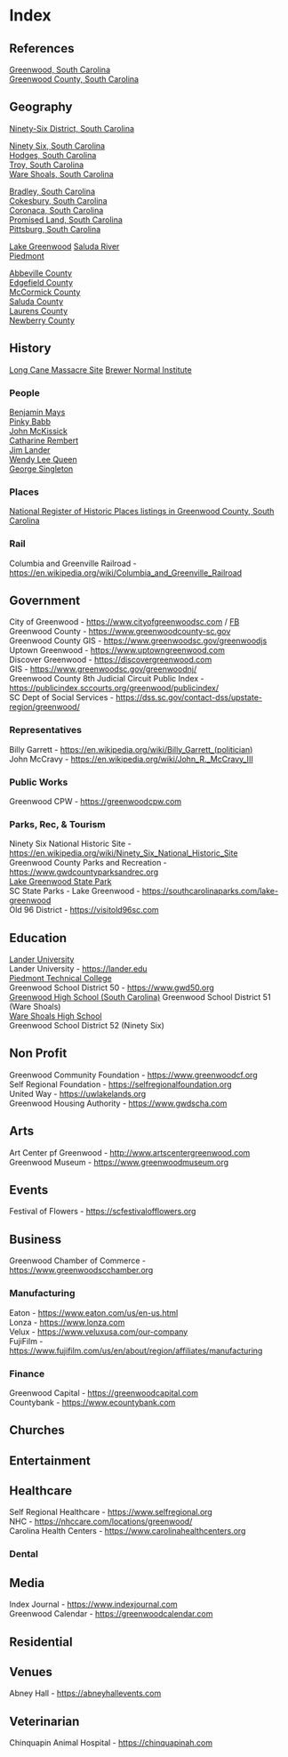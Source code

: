 # Index

## References

[Greenwood, South Carolina](https://en.wikipedia.org/wiki/Greenwood,_South_Carolina)  
[Greenwood County, South Carolina](https://en.wikipedia.org/wiki/Greenwood_County,_South_Carolina)  

## Geography

[Ninety-Six District, South Carolina](https://en.wikipedia.org/wiki/Ninety-Six_District,_South_Carolina)  

[Ninety Six, South Carolina](https://en.wikipedia.org/wiki/Ninety_Six,_South_Carolina)  
[Hodges, South Carolina](https://en.wikipedia.org/wiki/Hodges,_South_Carolina)  
[Troy, South Carolina](https://en.wikipedia.org/wiki/Troy,_South_Carolina)  
[Ware Shoals, South Carolina](https://en.wikipedia.org/wiki/Ware_Shoals,_South_Carolina)  

[Bradley, South Carolina](https://en.wikipedia.org/wiki/Bradley,_South_Carolina)  
[Cokesbury, South Carolina](https://en.wikipedia.org/wiki/Cokesbury,_South_Carolina)  
[Coronaca, South Carolina](https://en.wikipedia.org/wiki/Coronaca,_South_Carolina)  
[Promised Land, South Carolina](https://en.wikipedia.org/wiki/Promised_Land,_South_Carolina)  
[Pittsburg, South Carolina](https://en.wikipedia.org/wiki/Pittsburg,_South_Carolina)  

[Lake Greenwood](https://en.wikipedia.org/wiki/Lake_Greenwood_(South_Carolina))  
[Saluda River](https://en.wikipedia.org/wiki/Saluda_River)  
[Piedmont](https://en.wikipedia.org/wiki/Piedmont_(United_States))  

[Abbeville County](https://en.wikipedia.org/wiki/Abbeville_County,_South_Carolina)  
[Edgefield County](https://en.wikipedia.org/wiki/Edgefield_County,_South_Carolina)  
[McCormick County](https://en.wikipedia.org/wiki/McCormick_County,_South_Carolina)  
[Saluda County](https://en.wikipedia.org/wiki/Saluda_County,_South_Carolina)  
[Laurens County](https://en.wikipedia.org/wiki/Laurens_County,_South_Carolina)  
[Newberry County](https://en.wikipedia.org/wiki/Newberry_County,_South_Carolina)  

## History

[Long Cane Massacre Site](https://en.wikipedia.org/wiki/Long_Cane_Massacre_Site)
[Brewer Normal Institute](https://en.wikipedia.org/wiki/Brewer_Normal_Institute)

### People

[Benjamin Mays](https://en.wikipedia.org/wiki/Benjamin_Mays)  
[Pinky Babb](https://en.wikipedia.org/wiki/Pinky_Babb)  
[John McKissick](https://en.wikipedia.org/wiki/John_McKissick)  
[Catharine Rembert](https://en.wikipedia.org/wiki/Catharine_Rembert)  
[Jim Lander](https://en.wikipedia.org/wiki/Jim_Lander)  
[Wendy Lee Queen](https://en.wikipedia.org/wiki/Wendy_Lee_Queen)  
[George Singleton](https://en.wikipedia.org/wiki/George_Singleton)  
 

### Places

[National Register of Historic Places listings in Greenwood County, South Carolina](https://en.wikipedia.org/wiki/National_Register_of_Historic_Places_listings_in_Greenwood_County,_South_Carolina)

### Rail

Columbia and Greenville Railroad - https://en.wikipedia.org/wiki/Columbia_and_Greenville_Railroad  

## Government

City of Greenwood - https://www.cityofgreenwoodsc.com  / [FB](https://www.facebook.com/cityofgreenwoodsc/)  
Greenwood County - https://www.greenwoodcounty-sc.gov  
Greenwood County GIS - https://www.greenwoodsc.gov/greenwoodjs  
Uptown Greenwood - https://www.uptowngreenwood.com  
Discover Greenwood - https://discovergreenwood.com  
GIS - https://www.greenwoodsc.gov/greenwoodnj/  
Greenwood County 8th Judicial Circuit Public Index - https://publicindex.sccourts.org/greenwood/publicindex/  
SC Dept of Social Services - https://dss.sc.gov/contact-dss/upstate-region/greenwood/  

### Representatives

Billy Garrett - https://en.wikipedia.org/wiki/Billy_Garrett_(politician)  
John McCravy - https://en.wikipedia.org/wiki/John_R._McCravy_III

### Public Works

Greenwood CPW - https://greenwoodcpw.com  

### Parks, Rec, & Tourism

Ninety Six National Historic Site - https://en.wikipedia.org/wiki/Ninety_Six_National_Historic_Site  
Greenwood County Parks and Recreation - https://www.gwdcountyparksandrec.org  
[Lake Greenwood State Park](https://en.wikipedia.org/wiki/Lake_Greenwood_State_Park)  
SC State Parks - Lake Greenwood - https://southcarolinaparks.com/lake-greenwood  
Old 96 District - https://visitold96sc.com  

## Education

[Lander University](https://en.wikipedia.org/wiki/Lander_University)  
Lander University - https://lander.edu  
[Piedmont Technical College](https://en.wikipedia.org/wiki/Piedmont_Technical_College)  
Greenwood School District 50 - https://www.gwd50.org  
[Greenwood High School \(South Carolina\)](https://en.wikipedia.org/wiki/Greenwood_High_School_(South_Carolina))  
Greenwood School District 51 (Ware Shoals)  
[Ware Shoals High School](https://en.wikipedia.org/wiki/Ware_Shoals_High_School)  
Greenwood School District 52 (Ninety Six)  

## Non Profit

Greenwood Community Foundation - https://www.greenwoodcf.org  
Self Regional Foundation - https://selfregionalfoundation.org  
United Way - https://uwlakelands.org  
Greenwood Housing Authority - https://www.gwdscha.com  

## Arts

Art Center pf Greenwood - http://www.artscentergreenwood.com  
Greenwood Museum - https://www.greenwoodmuseum.org

## Events

Festival of Flowers - https://scfestivalofflowers.org  

## Business

Greenwood Chamber of Commerce - https://www.greenwoodscchamber.org  

### Manufacturing

Eaton - https://www.eaton.com/us/en-us.html  
Lonza - https://www.lonza.com  
Velux - https://www.veluxusa.com/our-company  
FujiFilm - https://www.fujifilm.com/us/en/about/region/affiliates/manufacturing  

### Finance

Greenwood Capital - https://greenwoodcapital.com  
Countybank - https://www.ecountybank.com  

## Churches

## Entertainment

## Healthcare  

Self Regional Healthcare - https://www.selfregional.org  
NHC - https://nhccare.com/locations/greenwood/  
Carolina Health Centers - https://www.carolinahealthcenters.org  

### Dental

## Media

Index Journal - https://www.indexjournal.com  
Greenwood Calendar - https://greenwoodcalendar.com

## Residential

## Venues

Abney Hall - https://abneyhallevents.com

## Veterinarian

Chinquapin Animal Hospital - https://chinquapinah.com
